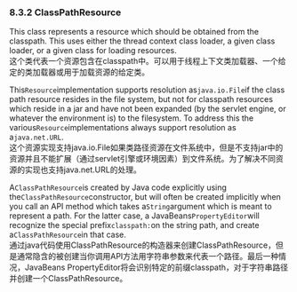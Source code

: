 ### 8.3.2 ClassPathResource

This class represents a resource which should be obtained from the classpath. This uses either the thread context class loader, a given class loader, or a given class for loading resources.  
这个类代表一个资源包含在classpath中。可以用于线程上下文类加载器、一个给定的类加载器或用于加载资源的给定类。

This`Resource`implementation supports resolution as`java.io.File`if the class path resource resides in the file system, but not for classpath resources which reside in a jar and have not been expanded \(by the servlet engine, or whatever the environment is\) to the filesystem. To address this the various`Resource`implementations always support resolution as a`java.net.URL`.  
这个资源实现支持java.io.File如果类路径资源在文件系统中，但是不支持jar中的资源并且不能扩展（通过servlet引擎或环境因素）到文件系统。为了解决不同资源的实现也支持java.net.URL的处理。

A`ClassPathResource`is created by Java code explicitly using the`ClassPathResource`constructor, but will often be created implicitly when you call an API method which takes a`String`argument which is meant to represent a path. For the latter case, a JavaBeans`PropertyEditor`will recognize the special prefix`classpath:`on the string path, and create a`ClassPathResource`in that case.  
通过java代码使用ClassPathResource的构造器来创建ClassPathResource，但是通常隐含的被创建当你调用API方法用字符串参数来代表一个路径。最后一种情况，JavaBeans PropertyEditor将会识别特定的前缀classpath，对于字符串路径并创建一个ClassPathResource。

